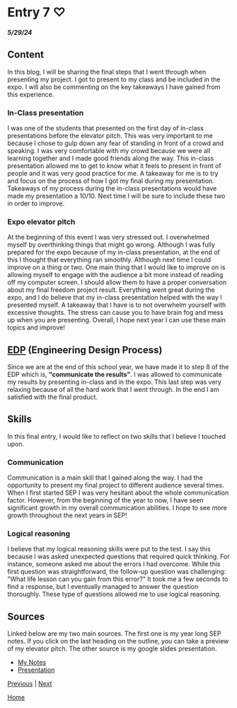 # Entry 7 ♡
##### 5/29/24

## Content
In this blog, I will be sharing the final steps that I went through when presenting my project. I got to present to my class and be included in the expo. I will also be commenting on the key takeaways I have gained from this experience.

### In-Class presentation
I was one of the students that presented on the first day of in-class presentations before the elevator pitch. This was very important to me because I chose to gulp down any fear of standing in front of a crowd and speaking. I was very comfortable with my crowd because we were all learning together and I made good friends along the way. This in-class presentation allowed me to get to know what it feels to present in front of people and it was very good practice for me. A takeaway for me is to try and focus on the process of how I got my final during my presentation. Takeaways of my process during the in-class presentations would have made my presentation a 10/10. Next time I will be sure to include these two in order to improve.

### Expo elevator pitch
At the beginning of this event I was very stressed out. I overwhelmed myself by overthinking things that might go wrong. Although I was fully prepared for the expo because of my in-class presentation, at the end of this I thought that everything ran smoothly. Although next time I could improve on a thing or two. One main thing that I would like to improve on is allowing myself to engage with the audience a bit more instead of reading off my computer screen. I should allow them to have a proper conversation about my final freedom project result. Everything went great during the expo, and I do believe that my in-class presentation helped with the way I presented myself. A takeaway that I have is to not overwhelm yourself with excessive thoughts. The stress can cause you to have brain fog and mess up when you are presenting.  Overall, I hope next year I can use these main topics and improve!


## [EDP](https://hstatsep.github.io/students/#edp) (Engineering Design Process)

Since we are at the end of this school year, we have made it to step 8 of the EDP which is, **"communicate the results"**. I was allowed to communicate my results by presenting in-class and in the expo. This last step was very relaxing because of all the hard work that I went through. In the end I am satisfied with the final product.

## Skills

In this final entry, I would like to reflect on two skills that I believe I touched upon.

### Communication
Communication is a main skill that I gained along the way. I had the opportunity to present my final project to different audience several times.  When I first started SEP I was very hesitant about the whole communication factor. However, from the beginning of the year to now, I have seen significant growth in my overall communication abilities. I hope to see more growth throughout the next years in SEP!

### Logical reasoning

 I believe that my logical reasoning skills were put to the test. I say this because I was asked unexpected questions that required quick thinking. For instance, someone asked me about the errors I had overcome. While this first question was straightforward, the follow-up question was challenging: "What life lesson can you gain from this error?" It took me a few seconds to find a response, but I eventually managed to answer the question thoroughly. These type of questions allowed me to use logical reasoning.

## Sources

Linked below are my two main sources. The first one is my year long SEP notes. If you click on the last heading on the outline, you can take a preview of my elevator pitch. The other source is my google slides presentation.

* [My Notes](https://docs.google.com/document/d/1onwgxJrDV0LWJgIWvZ7fKMZeDqf-0_s0jq_HT68XoHs/edit#heading=h.hh9q98ru7upn)
* [Presentation](https://docs.google.com/presentation/d/15eSHb6LCFTb8klHPPqFGAgRGJA0Za75AhEP2pgIXwjE/edit#slide=id.g2dd9efb8168_0_515)




[Previous](entry06.md) | [Next](entry08.md)

[Home](../README.md)
